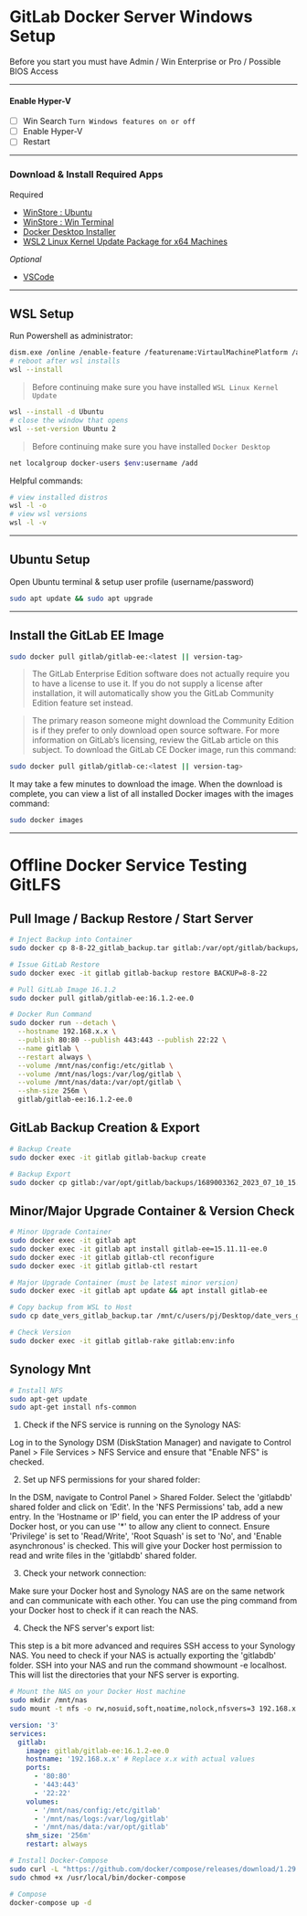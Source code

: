 # GitLab Docker Server Windows Setup

Before you start you must have Admin / Win Enterprise or Pro / Possible BIOS Access

---

#### Enable Hyper-V 

 - [ ] Win Search `Turn Windows features on or off`
 - [ ] Enable Hyper-V
 - [ ] Restart

---

### Download & Install Required Apps

Required
 - [WinStore : Ubuntu](https://www.microsoft.com/store/productId/9PDXGNCFSCZV) 
 - [WinStore : Win Terminal](https://www.microsoft.com/store/productId/9N0DX20HK701)
 - [Docker Desktop Installer](https://docs.docker.com/desktop/install/windows-install/)
 - [WSL2 Linux Kernel Update Package for x64 Machines](https://wslstorestorage.blob.core.windows.net/wslblob/wsl_update_x64.msi)

*Optional*
 - [VSCode](https://code.visualstudio.com/Download)

---

## WSL Setup

Run Powershell as administrator:

```sh
dism.exe /online /enable-feature /featurename:VirtaulMachinePlatform /all / norestart
# reboot after wsl installs
wsl --install
```


> Before continuing make sure you have installed `WSL Linux Kernel Update`

```sh
wsl --install -d Ubuntu
# close the window that opens
wsl --set-version Ubuntu 2
```

> Before continuing make sure you have installed `Docker Desktop`

```sh
net localgroup docker-users $env:username /add
```

Helpful commands:

```sh
# view installed distros
wsl -l -o
# view wsl versions
wsl -l -v
```

---

## Ubuntu Setup

Open Ubuntu terminal & setup user profile (username/password)

```sh
sudo apt update && sudo apt upgrade
```

---

## Install the GitLab EE Image

```sh
sudo docker pull gitlab/gitlab-ee:<latest || version-tag>
```

> The GitLab Enterprise Edition software does not actually require you to have a license to use it. If you do not supply a license after installation, it will automatically show you the GitLab Community Edition feature set instead.

> The primary reason someone might download the Community Edition is if they prefer to only download open source software. For more information on GitLab’s licensing, review the GitLab article on this subject. To download the GitLab CE Docker image, run this command:

```sh
sudo docker pull gitlab/gitlab-ce:<latest || version-tag>
```


It may take a few minutes to download the image. When the download is complete, you can view a list of all installed Docker images with the images command:

```sh
sudo docker images
```

---

# Offline Docker Service Testing GitLFS

## Pull Image / Backup Restore / Start Server ##


```sh
# Inject Backup into Container
sudo docker cp 8-8-22_gitlab_backup.tar gitlab:/var/opt/gitlab/backups/
```

```sh
# Issue GitLab Restore
sudo docker exec -it gitlab gitlab-backup restore BACKUP=8-8-22
```

```sh
# Pull GitLab Image 16.1.2
sudo docker pull gitlab/gitlab-ee:16.1.2-ee.0
```

```sh
# Docker Run Command
sudo docker run --detach \
  --hostname 192.168.x.x \
  --publish 80:80 --publish 443:443 --publish 22:22 \
  --name gitlab \
  --restart always \
  --volume /mnt/nas/config:/etc/gitlab \
  --volume /mnt/nas/logs:/var/log/gitlab \
  --volume /mnt/nas/data:/var/opt/gitlab \
  --shm-size 256m \
  gitlab/gitlab-ee:16.1.2-ee.0
```


## GitLab Backup Creation & Export ##

```bash
# Backup Create
sudo docker exec -it gitlab gitlab-backup create
```
```sh
# Backup Export
sudo docker cp gitlab:/var/opt/gitlab/backups/1689003362_2023_07_10_15.1.3-ee_gitlab_backup.tar 07102023_gitlab_backup.tar
```

## Minor/Major Upgrade Container & Version Check

```sh
# Minor Upgrade Container 
sudo docker exec -it gitlab apt
sudo docker exec -it gitlab apt install gitlab-ee=15.11.11-ee.0
sudo docker exec -it gitlab gitlab-ctl reconfigure
sudo docker exec -it gitlab gitlab-ctl restart
```

```sh 
# Major Upgrade Container (must be latest minor version)
sudo docker exec -it gitlab apt update && apt install gitlab-ee
```

```sh
# Copy backup from WSL to Host
sudo cp date_vers_gitlab_backup.tar /mnt/c/users/pj/Desktop/date_vers_gitlab_backup.tar
```

```sh
# Check Version
sudo docker exec -it gitlab gitlab-rake gitlab:env:info
```

## Synology Mnt

```sh
# Install NFS
sudo apt-get update
sudo apt-get install nfs-common
```

1. Check if the NFS service is running on the Synology NAS:

Log in to the Synology DSM (DiskStation Manager) and navigate to Control Panel > File Services > NFS Service and ensure that "Enable NFS" is checked.

2. Set up NFS permissions for your shared folder:

In the DSM, navigate to Control Panel > Shared Folder. Select the 'gitlabdb' shared folder and click on 'Edit'. In the 'NFS Permissions' tab, add a new entry. In the 'Hostname or IP' field, you can enter the IP address of your Docker host, or you can use '*' to allow any client to connect. Ensure 'Privilege' is set to 'Read/Write', 'Root Squash' is set to 'No', and 'Enable asynchronous' is checked. This will give your Docker host permission to read and write files in the 'gitlabdb' shared folder.

3. Check your network connection:

Make sure your Docker host and Synology NAS are on the same network and can communicate with each other. You can use the ping command from your Docker host to check if it can reach the NAS.

4. Check the NFS server's export list:

This step is a bit more advanced and requires SSH access to your Synology NAS. You need to check if your NAS is actually exporting the 'gitlabdb' folder. SSH into your NAS and run the command showmount -e localhost. This will list the directories that your NFS server is exporting.

```sh
# Mount the NAS on your Docker Host machine
sudo mkdir /mnt/nas
sudo mount -t nfs -o rw,nosuid,soft,noatime,nolock,nfsvers=3 192.168.x.x:/volx/share /mnt/nas
```

```yaml
version: '3'
services:
  gitlab:
    image: gitlab/gitlab-ee:16.1.2-ee.0
    hostname: '192.168.x.x' # Replace x.x with actual values
    ports:
      - '80:80'
      - '443:443'
      - '22:22'
    volumes:
      - '/mnt/nas/config:/etc/gitlab'
      - '/mnt/nas/logs:/var/log/gitlab'
      - '/mnt/nas/data:/var/opt/gitlab'
    shm_size: '256m'
    restart: always
```

```sh
# Install Docker-Compose
sudo curl -L "https://github.com/docker/compose/releases/download/1.29.2/docker-compose-$(uname -s)-$(uname -m)" -o /usr/local/bin/docker-compose
sudo chmod +x /usr/local/bin/docker-compose
```

```sh
# Compose
docker-compose up -d
```
